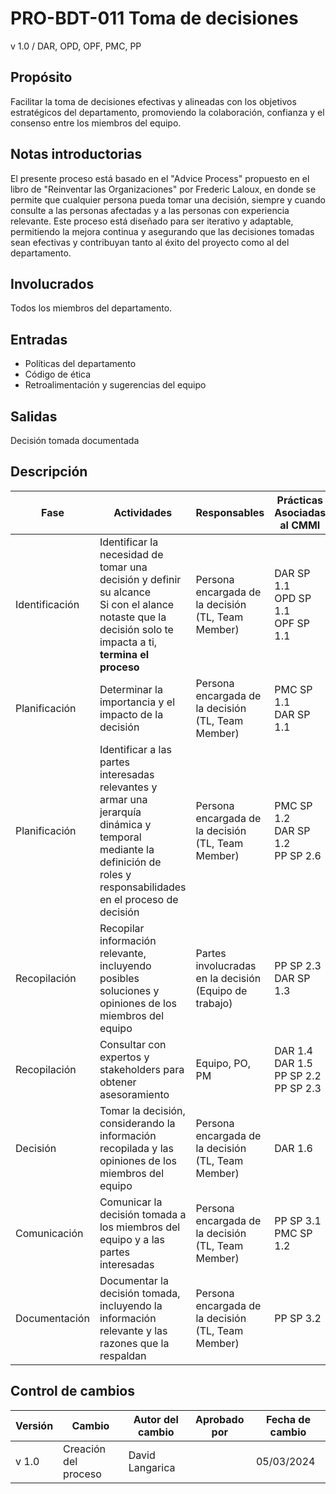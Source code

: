 # PRO-BDT-011 Toma de decisiones

v 1.0 / DAR, OPD, OPF, PMC, PP

## Propósito

Facilitar la toma de decisiones efectivas y alineadas con los objetivos estratégicos del departamento, promoviendo la colaboración, confianza y el consenso entre los miembros del equipo.

## Notas introductorias

El presente proceso está basado en el "Advice Process" propuesto en el libro de "Reinventar las Organizaciones" por Frederic Laloux, en donde se permite que cualquier persona pueda tomar una decisión, siempre y cuando consulte a las personas afectadas y a las personas con experiencia relevante. Este proceso está diseñado para ser iterativo y adaptable, permitiendo la mejora continua y asegurando que las decisiones tomadas sean efectivas y contribuyan tanto al éxito del proyecto como al del departamento.

## Involucrados

Todos los miembros del departamento.

## Entradas

- Políticas del departamento
- Código de ética
- Retroalimentación y sugerencias del equipo

## Salidas

Decisión tomada documentada

## Descripción

| Fase           | Actividades                                                                                                                                                             | Responsables                                           | Prácticas Asociadas al CMMI                             |
| -------------- | ----------------------------------------------------------------------------------------------------------------------------------------------------------------------- | ------------------------------------------------------ | ------------------------------------------------------- |
| Identificación | Identificar la necesidad de tomar una decisión y definir su alcance <br /> Si con el alance notaste que la decisión solo te impacta a ti, **termina el proceso**        | Persona encargada de la decisión (TL, Team Member)     | DAR SP 1.1 <br /> OPD SP 1.1 <br /> OPF SP 1.1          |
| Planificación  | Determinar la importancia y el impacto de la decisión                                                                                                                   | Persona encargada de la decisión (TL, Team Member)     | PMC SP 1.1 <br /> DAR SP 1.1                            |
| Planificación  | Identificar a las partes interesadas relevantes y armar una jerarquía dinámica y temporal mediante la definición de roles y responsabilidades en el proceso de decisión | Persona encargada de la decisión (TL, Team Member)     | PMC SP 1.2 <br /> DAR SP 1.2 <br /> PP SP 2.6           |
| Recopilación   | Recopilar información relevante, incluyendo posibles soluciones y opiniones de los miembros del equipo                                                                  | Partes involucradas en la decisión (Equipo de trabajo) | PP SP 2.3 <br/> DAR SP 1.3                              |
| Recopilación   | Consultar con expertos y stakeholders para obtener asesoramiento                                                                                                        | Equipo, PO, PM                                         | DAR 1.4 <br /> DAR 1.5 <br /> PP SP 2.2 <br/> PP SP 2.3 |
| Decisión       | Tomar la decisión, considerando la información recopilada y las opiniones de los miembros del equipo                                                                    | Persona encargada de la decisión (TL, Team Member)     | DAR 1.6                                                 |
| Comunicación   | Comunicar la decisión tomada a los miembros del equipo y a las partes interesadas                                                                                       | Persona encargada de la decisión (TL, Team Member)     | PP SP 3.1 <br/> PMC SP 1.2                              |
| Documentación  | Documentar la decisión tomada, incluyendo la información relevante y las razones que la respaldan                                                                       | Persona encargada de la decisión (TL, Team Member)     | PP SP 3.2 <br/>                                         |

## Control de cambios

| Versión | Cambio               | Autor del cambio | Aprobado por | Fecha de cambio |
| ------- | -------------------- | ---------------- | ------------ | --------------- |
| v 1.0   | Creación del proceso | David Langarica  |              | 05/03/2024      |
